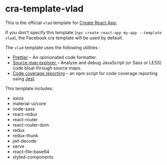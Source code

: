 # cra-template-vlad

This is the official `vlad` template for [Create React App](https://github.com/facebook/create-react-app).

If you don't specify this template (`npx create-react-app my-app --template vlad`), the Facebook cra template will be used by default.

The `vlad` template uses the following utilities :

- [Prettier](https://prettier.io/) – An opinionated code formatter.
- [Source map explorer ](https://github.com/danvk/source-map-explorer) – Analyze and debug JavaScript (or Sass or LESS) code bloat through source maps.
- [Code coverage reporting](https://github.com/nezlobnaya/cra-template-vlad/blob/main/template.json) – an npm script for code coverage reporting using [Jest](https://jestjs.io/).

This template includes:

- axios
- material-ui/core
- node-sass
- react-redux
- react-router
- react-router-dom
- redux
- redux-thunk
- jwt-decode
- serve
- react-file-base64
- styled-components

